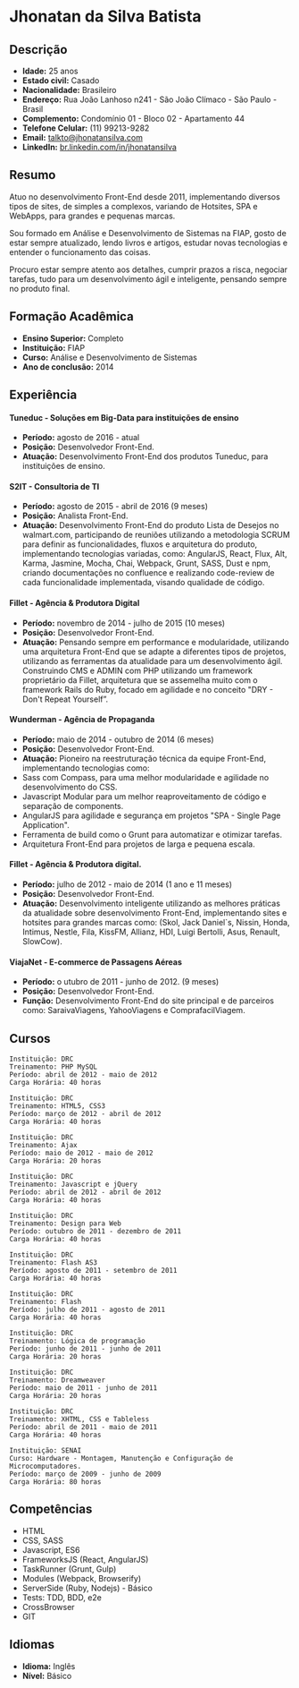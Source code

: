 # Jhonatan da Silva Batista

## Descrição- **Idade:** 25 anos- **Estado civil:** Casado- **Nacionalidade:** Brasileiro- **Endereço:** Rua João Lanhoso n241 - São João Clímaco - São Paulo - Brasil
- **Complemento:** Condomínio 01 - Bloco 02 - Apartamento 44- **Telefone Celular:** (11) 99213-9282- **Email:** [talkto@jhonatansilva.com](mailto:talkto@jhonatansilva.com)- **LinkedIn:** [br.linkedin.com/in/jhonatansilva](http://br.linkedin.com/in/jhonatansilva)
## ResumoAtuo no desenvolvimento Front-End desde 2011, implementando diversos tipos de sites, de simples a complexos, variando de Hotsites, SPA e WebApps, para grandes e pequenas marcas.
Sou formado em Análise e Desenvolvimento de Sistemas na FIAP, gosto de estar sempre atualizado, lendo livros e artigos, estudar novas tecnologias e entender o funcionamento das coisas.
Procuro estar sempre atento aos detalhes, cumprir prazos a risca, negociar tarefas, tudo para um desenvolvimento ágil e inteligente, pensando sempre no produto final.
## Formação Acadêmica- **Ensino Superior:** Completo- **Instituição:** FIAP- **Curso:** Análise e Desenvolvimento de Sistemas
- **Ano de conclusão:** 2014
## Experiência

#### Tuneduc - Soluções em Big-Data para instituições de ensino
- **Período:** agosto de 2016 - atual
- **Posição:** Desenvolvedor Front-End.
- **Atuação:** Desenvolvimento Front-End dos produtos Tuneduc, para instituições de ensino.
#### S2IT - Consultoria de TI- **Período:** agosto de 2015 - abril de 2016 (9 meses)- **Posição:** Analista Front-End.- **Atuação:** Desenvolvimento Front-End do produto Lista de Desejos no walmart.com, participando de reuniões utilizando a metodologia SCRUM para definir as funcionalidades, fluxos e arquitetura do produto, implementando tecnologias variadas, como: AngularJS, React, Flux, Alt, Karma, Jasmine, Mocha, Chai, Webpack, Grunt, SASS, Dust e npm, criando documentações no confluence e realizando code-review de cada funcionalidade implementada, visando qualidade de código.#### Fillet - Agência & Produtora Digital- **Período:** novembro de 2014 - julho de 2015 (10 meses)- **Posição:** Desenvolvedor Front-End.- **Atuação:** Pensando sempre em performance e modularidade, utilizando uma arquitetura Front-End que se adapte a diferentes tipos de projetos, utilizando as ferramentas da atualidade para um desenvolvimento ágil.Construindo CMS e ADMIN com PHP utilizando um framework proprietário da Fillet, arquitetura que se assemelha muito com o framework Rails do Ruby, focado em agilidade e no conceito "DRY - Don't Repeat Yourself”.#### Wunderman - Agência de Propaganda- **Período:** maio de 2014 - outubro de 2014 (6 meses)- **Posição:** Desenvolvedor Front-End.- **Atuação:** Pioneiro na reestruturação técnica da equipe Front-End, implementando tecnologias como: - Sass com Compass, para uma melhor modularidade e agilidade no desenvolvimento do CSS. - Javascript Modular para um melhor reaproveitamento de código e separação de components. - AngularJS para agilidade e segurança em projetos "SPA - Single Page Application". - Ferramenta de build como o Grunt para automatizar e otimizar tarefas. - Arquitetura Front-End para projetos de larga e pequena escala.#### Fillet - Agência & Produtora digital.- **Período:** julho de 2012 - maio de 2014 (1 ano e 11 meses)- **Posição:** Desenvolvedor Front-End.- **Atuação:** Desenvolvimento inteligente utilizando as melhores práticas da atualidade sobre desenvolvimento Front-End, implementando sites e hotsites para grandes marcas como: (Skol, Jack Daniel`s, Nissin, Honda, Intimus, Nestle, Fila, KissFM, Allianz, HDI, Luigi Bertolli, Asus, Renault, SlowCow).#### ViajaNet - E-commerce de Passagens Aéreas- **Período:** o utubro de 2011 - junho de 2012. (9 meses)- **Posição:** Desenvolvedor Front-End.- **Função:** Desenvolvimento Front-End do site principal e de parceiros como: SaraivaViagens, YahooViagens e ComprafacilViagem.

## Cursos```Instituição: DRCTreinamento: PHP MySQL
Período: abril de 2012 - maio de 2012
Carga Horária: 40 horas
```

```
Instituição: DRC
Treinamento: HTML5, CSS3
Período: março de 2012 - abril de 2012
Carga Horária: 40 horas``````Instituição: DRCTreinamento: AjaxPeríodo: maio de 2012 - maio de 2012
Carga Horária: 20 horas``````Instituição: DRC
Treinamento: Javascript e jQuery
Período: abril de 2012 - abril de 2012
Carga Horária: 40 horas``````Instituição: DRCTreinamento: Design para Web
Período: outubro de 2011 - dezembro de 2011
Carga Horária: 40 horas``````Instituição: DRCTreinamento: Flash AS3Período: agosto de 2011 - setembro de 2011
Carga Horária: 40 horas``````Instituição: DRCTreinamento: FlashPeríodo: julho de 2011 - agosto de 2011
Carga Horária: 40 horas``````Instituição: DRCTreinamento: Lógica de programação
Período: junho de 2011 - junho de 2011
Carga Horária: 20 horas
```

```
Instituição: DRC
Treinamento: Dreamweaver
Período: maio de 2011 - junho de 2011
Carga Horária: 20 horas
```

```Instituição: DRC
Treinamento: XHTML, CSS e Tableless
Período: abril de 2011 - maio de 2011
Carga Horária: 40 horas``````Instituição: SENAICurso: Hardware - Montagem, Manutenção e Configuração de Microcomputadores.
Período: março de 2009 - junho de 2009Carga Horária: 80 horas
```
## Competências- HTML- CSS, SASS- Javascript, ES6- FrameworksJS (React, AngularJS)- TaskRunner (Grunt, Gulp)- Modules (Webpack, Browserify)- ServerSide (Ruby, Nodejs) - Básico- Tests: TDD, BDD, e2e- CrossBrowser- GIT## Idiomas- **Idioma:** Inglês- **Nível:** Básico